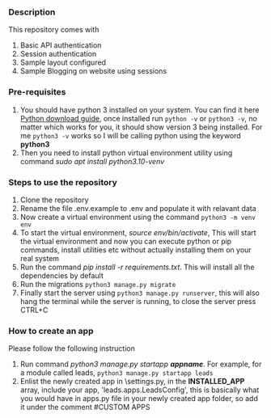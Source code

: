 <h3>Description</h3>
<p>This repository comes with</p>
<ol>
    <li>Basic API authentication</li>
    <li>Session authentication</li>
    <li>Sample layout configured</li>
    <li>Sample Blogging on website using sessions</li>
</ol>
<h3>Pre-requisites</h3>
<ol>
    <li>You should have python 3 installed on your system. You can find it here <a href='https://www.python.org/downloads/'>Python download guide</a>, once installed run <code>python -v</code> or <code>python3 -v</code>, no matter which works for you, it should show version 3 being installed. For me <code>python3 -v</code> works so I will be calling python using the keyword <b>python3</b></li>
    <li>Then you need to install python virtual environment utility using command <i>sudo apt install python3.10-venv</i></li>
</ol>
<h3>Steps to use the repository</h3>
<ol>
    <li>Clone the repository</li>
    <li>Rename the file .env.example to .env and populate it with relavant data</li>
    <li>Now create a virtual environment using the command <code>python3 -m venv env</code></li>
    <li>To start the virtual environment, <i>source env/bin/activate</i>, This will start the virtual environment and now you can execute python or pip commands, install utilities etc without actually installing them on your real system</li>
    <li>Run the command <i>pip install -r requirements.txt</i>. This will install all the dependencies by default</li>
    <li>Run the migrations <code>python3 manage.py migrate</code></li>
    <li>Finally start the server using <code>python3 manage.py runserver</code>, this will also hang the terminal while the server is running, to close the server press CTRL+C</li>
</ol>
<h3>How to create an app</h3>
<p>Please follow the following instruction<p>
<ol>
    <li>Run command <i>python3 manage.py startapp <b>appname</b></i>. For example, for a module called leads, <code>python3 manage.py startapp leads</code></li>
    <li>Enlist the newly created app in \settings.py, in the <b>INSTALLED_APP</b> array, include your app, 'leads.apps.LeadsConfig', this is basically what you would have in apps.py file in your newly created app folder, so add it under the comment #CUSTOM APPS</li>
</ol>